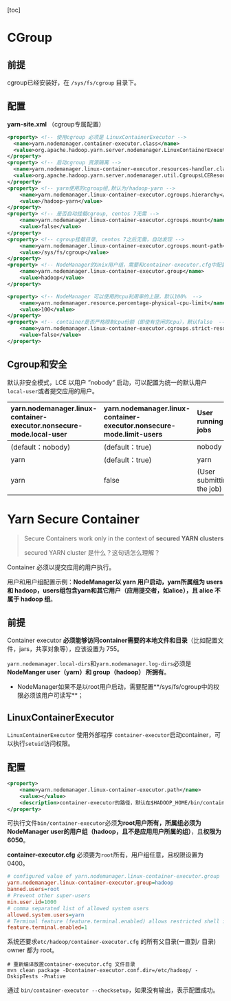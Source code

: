 [toc]

# CGroup

## 前提

cgroup已经安装好，在 `/sys/fs/cgroup` 目录下。



## 配置

**yarn-site.xml** （cgroup专属配置）

```xml
<property> <!-- 使用cgroup 必须是 LinuxContainerExecutor -->
  <name>yarn.nodemanager.container-executor.class</name>
  <value>org.apache.hadoop.yarn.server.nodemanager.LinuxContainerExecutor</value>
</property>
<property> <!-- 启动cgroup 资源隔离 -->
  <name>yarn.nodemanager.linux-container-executor.resources-handler.class</name>
  <value>org.apache.hadoop.yarn.server.nodemanager.util.CgroupsLCEResourcesHandler</value>
</property>
<property> <!-- yarn使用的cgroup组,默认为/hadoop-yarn -->
    <name>yarn.nodemanager.linux-container-executor.cgroups.hierarchy</name>
    <value>/hadoop-yarn</value>
</property>
<property> <!-- 是否自动挂载cgroup, centos 7无需 -->
    <name>yarn.nodemanager.linux-container-executor.cgroups.mount</name>
    <value>false</value>
</property>
<property> <!-- cgroup挂载目录, centos 7之后无需，自动发现 -->
    <name>yarn.nodemanager.linux-container-executor.cgroups.mount-path</name>
    <value>/sys/fs/cgroup</value>
</property>
<property> <!-- NodeManager的Unix用户组，需要和container-executor.cfg中配置一样 -->
    <name>yarn.nodemanager.linux-container-executor.group</name>
    <value>hadoop</value>
</property>

<property> <!-- NodeManager 可以使用的cpu利用率的上限，默认100%  -->
	<name>yarn.nodemanager.resource.percentage-physical-cpu-limit</name>
    <value>100</value>
</property>
<property> <!-- container是否严格限制cpu份额（即使有空闲的cpu），默认false  -->
	<name>yarn.nodemanager.linux-container-executor.cgroups.strict-resource-usage</name>
    <value>false</value>
</property>
```

## Cgroup和安全

默认非安全模式，LCE 以用户 ”nobody“ 启动，可以配置为统一的默认用户`local-user`或者提交应用的用户。

| yarn.nodemanager.linux-container-executor.nonsecure-mode.local-user | yarn.nodemanager.linux-container-executor.nonsecure-mode.limit-users | User running jobs         |
| :----------------------------------------------------------- | :----------------------------------------------------------- | :------------------------ |
| (default：nobody)                                            | (default：true)                                              | nobody                    |
| yarn                                                         | (default：true)                                              | yarn                      |
| yarn                                                         | false                                                        | (User submitting the job) |

# Yarn Secure Container

> Secure Containers work only in the context of **secured YARN clusters**
>
> secured YARN cluster 是什么？这句话怎么理解？

Container 必须以提交应用的用户执行。

用户和用户组配置示例：**NodeManager以 yarn 用户启动，yarn所属组为 users 和 hadoop，users组包含yarn和其它用户（应用提交者，如alice），且 alice 不属于 hadoop 组**。



## 前提

Container executor **必须能够访问container需要的本地文件和目录**（比如配置文件，jars，共享对象等），应该设置为 755。

`yarn.nodemanager.local-dirs`和`yarn.nodemanager.log-dirs`必须是**NodeManger user（yarn）和 group（hadoop） 所拥有**。

- NodeManager如果不是以root用户启动，需要配置**/sys/fs/cgroup中的权限必须该用户可读写**；

## LinuxContainerExecutor

<code>LinuxContainerExecutor</code> 使用外部程序 `container-executor`启动container，可以执行`setuid`访问权限。

## 配置

```xml
<property>
	<name>yarn.nodemanager.linux-container-executor.path</name>
    <value></value>
    <description>container-executor的路径，默认在$HADOOP_HOME/bin/container-executor</description>
</property>
```

可执行文件`bin/container-executor`必须**为root用户所有，所属组必须为NodeManager user的用户组（hadoop，且不是应用用户所属的组）**，且**权限为 6050**。

**container-executor.cfg** 必须要为`root`所有，用户组任意，且权限设置为0400。

```ini
# configured value of yarn.nodemanager.linux-container-executor.group
yarn.nodemanager.linux-container-executor.group=hadoop
banned.users=root
# Prevent other super-users
min.user.id=1000
# comma separated list of allowed system users
allowed.system.users=yarn
# Terminal feature (feature.terminal.enabled) allows restricted shell into secure container via YARN UI2.
feature.terminal.enabled=1
```

系统还要求`etc/hadoop/container-executor.cfg` 的所有父目录(一直到`/` 目录) owner 都为 root。

```shell
# 重新编译放置container-executor.cfg 文件目录
mvn clean package -Dcontainer-executor.conf.dir=/etc/hadoop/ -DskipTests -Pnative
```

通过 `bin/container-executor --checksetup`，如果没有输出，表示配置成功。

